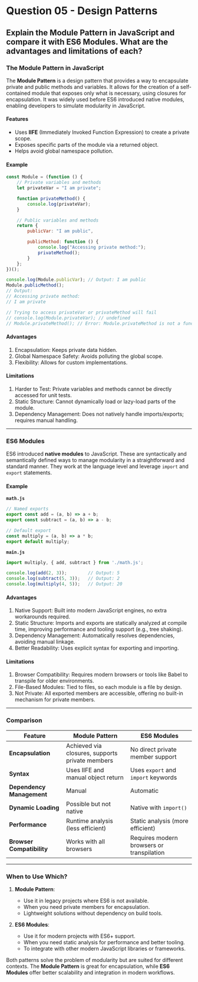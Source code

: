 # Question 05 - Design Patterns

## Explain the Module Pattern in JavaScript and compare it with ES6 Modules. What are the advantages and limitations of each? 

### The Module Pattern in JavaScript

The **Module Pattern** is a design pattern that provides a way to encapsulate private and public methods and variables. It allows for the creation of a self-contained module that exposes only what is necessary, using closures for encapsulation. It was widely used before ES6 introduced native modules, enabling developers to simulate modularity in JavaScript.

#### Features
- Uses **IIFE** (Immediately Invoked Function Expression) to create a private scope.
- Exposes specific parts of the module via a returned object.
- Helps avoid global namespace pollution.

#### Example

```javascript
const Module = (function () {
    // Private variables and methods
    let privateVar = "I am private";

    function privateMethod() {
        console.log(privateVar);
    }

    // Public variables and methods
    return {
        publicVar: "I am public",

        publicMethod: function () {
            console.log("Accessing private method:");
            privateMethod();
        }
    };
})();

console.log(Module.publicVar); // Output: I am public
Module.publicMethod();
// Output: 
// Accessing private method:
// I am private

// Trying to access privateVar or privateMethod will fail
// console.log(Module.privateVar); // undefined
// Module.privateMethod(); // Error: Module.privateMethod is not a function
```

#### Advantages
1. Encapsulation: Keeps private data hidden.
2. Global Namespace Safety: Avoids polluting the global scope.
3. Flexibility: Allows for custom implementations.

#### Limitations
1. Harder to Test: Private variables and methods cannot be directly accessed for unit tests.
2. Static Structure: Cannot dynamically load or lazy-load parts of the module.
3. Dependency Management: Does not natively handle imports/exports; requires manual handling.

---

### ES6 Modules

ES6 introduced **native modules** to JavaScript. These are syntactically and semantically defined ways to manage modularity in a straightforward and standard manner. They work at the language level and leverage `import` and `export` statements.

#### Example

**`math.js`**
```javascript
// Named exports
export const add = (a, b) => a + b;
export const subtract = (a, b) => a - b;

// Default export
const multiply = (a, b) => a * b;
export default multiply;
```

**`main.js`**
```javascript
import multiply, { add, subtract } from './math.js';

console.log(add(2, 3));        // Output: 5
console.log(subtract(5, 3));   // Output: 2
console.log(multiply(4, 5));   // Output: 20
```

#### Advantages
1. Native Support: Built into modern JavaScript engines, no extra workarounds required.
2. Static Structure: Imports and exports are statically analyzed at compile time, improving performance and tooling support (e.g., tree shaking).
3. Dependency Management: Automatically resolves dependencies, avoiding manual linkage.
4. Better Readability: Uses explicit syntax for exporting and importing.

#### Limitations
1. Browser Compatibility: Requires modern browsers or tools like Babel to transpile for older environments.
2. File-Based Modules: Tied to files, so each module is a file by design.
3. Not Private: All exported members are accessible, offering no built-in mechanism for private members.

---

### Comparison

| **Feature**             | **Module Pattern**                                | **ES6 Modules**                                |
|--------------------------|--------------------------------------------------|------------------------------------------------|
| **Encapsulation**        | Achieved via closures, supports private members  | No direct private member support               |
| **Syntax**               | Uses IIFE and manual object return               | Uses `export` and `import` keywords            |
| **Dependency Management**| Manual                                          | Automatic                                      |
| **Dynamic Loading**      | Possible but not native                          | Native with `import()`                         |
| **Performance**          | Runtime analysis (less efficient)               | Static analysis (more efficient)              |
| **Browser Compatibility**| Works with all browsers                          | Requires modern browsers or transpilation      |

---

### When to Use Which?

1. **Module Pattern**:
   - Use it in legacy projects where ES6 is not available.
   - When you need private members for encapsulation.
   - Lightweight solutions without dependency on build tools.

2. **ES6 Modules**:
   - Use it for modern projects with ES6+ support.
   - When you need static analysis for performance and better tooling.
   - To integrate with other modern JavaScript libraries or frameworks.

Both patterns solve the problem of modularity but are suited for different contexts. The **Module Pattern** is great for encapsulation, while **ES6 Modules** offer better scalability and integration in modern workflows.